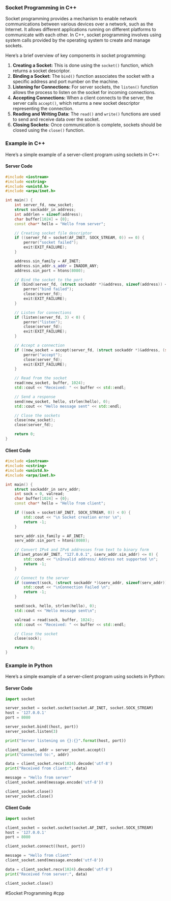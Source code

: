 ### Socket Programming in C++

Socket programming provides a mechanism to enable network communications between various devices over a network, such as the Internet. It allows different applications running on different platforms to communicate with each other. In C++, socket programming involves using system calls provided by the operating system to create and manage sockets.

Here’s a brief overview of key components in socket programming:

1. **Creating a Socket:** This is done using the `socket()` function, which returns a socket descriptor.
2. **Binding a Socket:** The `bind()` function associates the socket with a specific address and port number on the machine.
3. **Listening for Connections:** For server sockets, the `listen()` function allows the process to listen on the socket for incoming connections.
4. **Accepting Connections:** When a client connects to the server, the server calls `accept()`, which returns a new socket descriptor representing the connection.
5. **Reading and Writing Data:** The `read()` and `write()` functions are used to send and receive data over the socket.
6. **Closing Sockets:** Once communication is complete, sockets should be closed using the `close()` function.

### Example in C++

Here’s a simple example of a server-client program using sockets in C++:

#### Server Code
```cpp
#include <iostream>
#include <cstring>
#include <unistd.h>
#include <arpa/inet.h>

int main() {
    int server_fd, new_socket;
    struct sockaddr_in address;
    int addrlen = sizeof(address);
    char buffer[1024] = {0};
    const char* hello = "Hello from server";

    // Creating socket file descriptor
    if ((server_fd = socket(AF_INET, SOCK_STREAM, 0)) == 0) {
        perror("socket failed");
        exit(EXIT_FAILURE);
    }

    address.sin_family = AF_INET;
    address.sin_addr.s_addr = INADDR_ANY;
    address.sin_port = htons(8080);

    // Bind the socket to the port
    if (bind(server_fd, (struct sockaddr *)&address, sizeof(address)) < 0) {
        perror("bind failed");
        close(server_fd);
        exit(EXIT_FAILURE);
    }

    // Listen for connections
    if (listen(server_fd, 3) < 0) {
        perror("listen");
        close(server_fd);
        exit(EXIT_FAILURE);
    }

    // Accept a connection
    if ((new_socket = accept(server_fd, (struct sockaddr *)&address, (socklen_t*)&addrlen))<0) {
        perror("accept");
        close(server_fd);
        exit(EXIT_FAILURE);
    }

    // Read from the socket
    read(new_socket, buffer, 1024);
    std::cout << "Received: " << buffer << std::endl;

    // Send a response
    send(new_socket, hello, strlen(hello), 0);
    std::cout << "Hello message sent" << std::endl;

    // Close the sockets
    close(new_socket);
    close(server_fd);

    return 0;
}
```

#### Client Code
```cpp
#include <iostream>
#include <cstring>
#include <unistd.h>
#include <arpa/inet.h>

int main() {
    struct sockaddr_in serv_addr;
    int sock = 0, valread;
    char buffer[1024] = {0};
    const char* hello = "Hello from client";

    if ((sock = socket(AF_INET, SOCK_STREAM, 0)) < 0) {
        std::cout << "\n Socket creation error \n";
        return -1;
    }

    serv_addr.sin_family = AF_INET;
    serv_addr.sin_port = htons(8080);

    // Convert IPv4 and IPv6 addresses from text to binary form
    if(inet_pton(AF_INET, "127.0.0.1", &serv_addr.sin_addr) <= 0) {
        std::cout << "\nInvalid address/ Address not supported \n";
        return -1;
    }

    // Connect to the server
    if (connect(sock, (struct sockaddr *)&serv_addr, sizeof(serv_addr)) < 0) {
        std::cout << "\nConnection Failed \n";
        return -1;
    }

    send(sock, hello, strlen(hello), 0);
    std::cout << "Hello message sent\n";

    valread = read(sock, buffer, 1024);
    std::cout << "Received: " << buffer << std::endl;

    // Close the socket
    close(sock);

    return 0;
}
```

### Example in Python

Here’s a simple example of a server-client program using sockets in Python:

#### Server Code
```python
import socket

server_socket = socket.socket(socket.AF_INET, socket.SOCK_STREAM)
host = '127.0.0.1'
port = 8080

server_socket.bind((host, port))
server_socket.listen(3)

print("Server listening on {}:{}".format(host, port))

client_socket, addr = server_socket.accept()
print("Connected to:", addr)

data = client_socket.recv(1024).decode('utf-8')
print("Received from client:", data)

message = "Hello from server"
client_socket.send(message.encode('utf-8'))

client_socket.close()
server_socket.close()
```

#### Client Code
```python
import socket

client_socket = socket.socket(socket.AF_INET, socket.SOCK_STREAM)
host = '127.0.0.1'
port = 8080

client_socket.connect((host, port))

message = "Hello from client"
client_socket.send(message.encode('utf-8'))

data = client_socket.recv(1024).decode('utf-8')
print("Received from server:", data)

client_socket.close()
```

#Socket Programming #cpp
